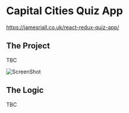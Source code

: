 # Capital Cities Quiz App

https://jamesriall.co.uk/react-redux-quiz-app/

## The Project

TBC

![ScreenShot](http://res.cloudinary.com/jamesriall/image/upload/v1513605314/quiz-image_j3sc4n.png)

## The Logic

TBC
